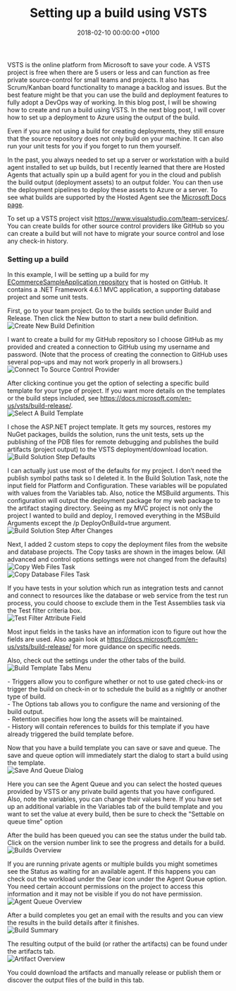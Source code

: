 ﻿---
layout: post
title:  "Setting up a build using VSTS"
date:   2018-02-10 00:00:00 +0100
tags: DevOps
---
<p>
VSTS is the online platform from Microsoft to save your code. A VSTS project is free when there are 5 users or less and can function as free private source-control for small teams and projects. It also has Scrum/Kanban board functionality to manage a backlog and issues. But the best feature might be that you can use the build and deployment features to fully adopt a DevOps way of working. In this blog post, I will be showing how to create and run a build using VSTS. In the next blog post, I will cover how to set up a deployment to Azure using the output of the build.
</p>
<p>
Even if you are not using a build for creating deployments, they still ensure that the source repository does not only build on your machine. It can also run your unit tests for you if you forget to run them yourself. 
</p>
<p>
In the past, you always needed to set up a server or workstation with a build agent installed to set up builds, but I recently learned that there are Hosted Agents that actually spin up a build agent for you in the cloud and publish the build output (deployment assets) to an output folder. You can then use the deployment pipelines to deploy these assets to Azure or a server. To see what builds are supported by the Hosted Agent see the <a href="https://docs.microsoft.com/en-us/vsts/build-release/concepts/agents/hosted" target="_blank">Microsoft Docs page</a>. 
<p>
To set up a VSTS project visit <a href="https://www.visualstudio.com/team-services" target="_blank">https://www.visualstudio.com/team-services/</a>. You can create builds for other source control providers like GitHub so you can create a build but will not have to migrate your source control and lose any check-in history.
</p>
<p>
<h3>Setting up a build</h3>
<p>
In this example, I will be setting up a build for my <a href="https://github.com/SamanthaNeilen/ECommerceSampleApplication" target="blank">ECommerceSampleApplication repository</a> that is hosted on GitHub. It contains a .NET Framework 4.6.1 MVC application, a supporting database project and some unit tests.
</p>
<p>
First, go to your team project. Go to the builds section under Build and Release. Then click the New button to start a new build definition.
<br/><img src="{{"/assets/images/20180210/CreateNewBuildDefinition.png" | relative_url }}" alt="Create New Build Definition"/>
</p> 
<p>
I want to create a build for my GitHub repository so I choose GitHub as my provided and created a connection to GitHub using my username and password. (Note that the process of creating the connection to GitHub uses several pop-ups and may not work properly in all browsers.)
<br/><img src="{{"/assets/images/20180210/ConnectToSource.png" | relative_url }}" alt="Connect To Source Control Provider"/>
</p>
<p>
After clicking continue you get the option of selecting a specific build template for your type of project. If you want more details on the templates or the build steps included, see <a href="https://docs.microsoft.com/en-us/vsts/build-release/" target="_blank">https://docs.microsoft.com/en-us/vsts/build-release/</a>.
<br/><img src="{{"/assets/images/20180210/SelectBuildTemplate.png" | relative_url }}" alt="Select A Build Template"/>
</p>
<p>
I chose the ASP.NET project template. It gets my sources, restores my NuGet packages, builds the solution, runs the unit tests, sets up the publishing of the PDB files for remote debugging and publishes the build artifacts (project output) to the VSTS deployment/download location.
<br/><img src="{{"/assets/images/20180210/BuildSolutionStepDefaults.png" | relative_url }}" alt="Build Solution Step Defaults"/>
</p>
<p>
I can actually just use most of the defaults for my project. I don’t need the publish symbol paths task so I deleted it. In the Build Solution Task, note the input field for Platform and Configuration. These variables will be populated with values from the Variables tab. Also, notice the MSBuild arguments. This configuration will output the deployment package for my web package to the artifact staging directory. Seeing as my MVC project is not only the project I wanted to build and deploy, I removed everything in the MSBuild Arguments except the /p DeployOnBuild=true argument.
<br/><img src="{{"/assets/images/20180210/BuildSolutionStepAfterChanges.png" | relative_url }}" alt="Build Solution Step After Changes"/>
</p> 
<p>
Next, I added 2 custom steps to copy the deployment files from the website and database projects. The Copy tasks are shown in the images below.  (All advanced and control options settings were not changed from the defaults)
<br/><img src="{{"/assets/images/20180210/CopyWebFilesTask.png" | relative_url }}" alt="Copy Web Files Task"/>
<br/><img src="{{"/assets/images/20180210/CopyDatabaseFilesTask.png" | relative_url }}" alt="Copy Database Files Task"/>
</p>
<p>
If you have tests in your solution which run as integration tests and cannot and connect to resources like the database or web service from the test run process, you could choose to exclude them in the Test Assemblies task via the Test filter criteria box.
<br/><img src="{{"/assets/images/20180210/TestFilterAttribute.png" | relative_url }}" alt="Test Filter Attribute Field"/>
</p>
<p> 
Most input fields in the tasks have an information icon to figure out how the fields are used. Also again look at <a href="https://docs.microsoft.com/en-us/vsts/build-release/" target="_blank">https://docs.microsoft.com/en-us/vsts/build-release/</a> for more guidance on specific needs.
</p>
<p>
Also, check out the settings under the other tabs of the build. 
<br/><img src="{{"/assets/images/20180210/BuildTemplateTabsMenu.png" | relative_url }}" alt="Build Template Tabs Menu"/>
</p>
<p>
- Triggers allow you to configure whether or not to use gated check-ins or trigger the build on check-in or to schedule the build as a nightly or another type of build. <br/>
- The Options tab allows you to configure the name and versioning of the build output. <br/>
- Retention specifies how long the assets will be maintained. <br/>
- History will contain references to builds for this template if you have already triggered the build template before.
</p>
<p>
Now that you have a build template you can save or save and queue. The save and queue option will immediately start the dialog to start a build using the template.
<br/><img src="{{"/assets/images/20180210/SaveAndQueueDialog.png" | relative_url }}" alt="Save And Queue Dialog"/>
</p>
<p>
Here you can see the Agent Queue and you can select the hosted queues provided by VSTS or any private build agents that you have configured. Also, note the variables, you can change their values here. If you have set up an additional variable in the Variables tab of the build template and you want to set the value at every build, then be sure to check the "Settable on queue time" option
</p>
<p>
After the build has been queued you can see the status under the build tab. Click on the version number link to see the progress and details for a build.
<br/><img src="{{"/assets/images/20180210/BuildsOverview.png" | relative_url }}" alt="Builds Overview"/>
</p> 
<p>
If you are running private agents or multiple builds you might sometimes see the Status as waiting for an available agent. If this happens you can check out the workload under the Gear icon under the Agent Queue option. You need certain account permissions on the project to access this information and it may not be visible if you do not have permission.
<br/><img src="{{"/assets/images/20180210/AgentQueueOverview.png" | relative_url }}" alt="Agent Queue Overview"/>
</p>
<p>
After a build completes you get an email with the results and you can view the results in the build details after it finishes. 
<br/><img src="{{"/assets/images/20180210/BuildSummary.png" | relative_url }}" alt="Build Summary"/>
</p>
<p>
The resulting output of the build (or rather the artifacts) can be found under the artifacts tab.
<br/><img src="{{"/assets/images/20180210/ArtifactOverview.png" | relative_url }}" alt="Artifact Overview"/>
</p>
<p> 
You could download the artifacts and manually release or publish them or discover the output files of the build in this tab.
</p>